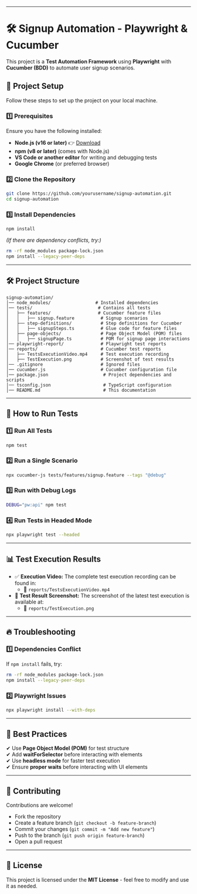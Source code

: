 
---
# 🛠️ Signup Automation - Playwright & Cucumber

This project is a **Test Automation Framework** using **Playwright** with **Cucumber (BDD)** to automate user signup scenarios.

## 🚀 **Project Setup**
Follow these steps to set up the project on your local machine.

### **1️⃣ Prerequisites**
Ensure you have the following installed:
- **Node.js (v16 or later)** 👉 [Download](https://nodejs.org/)
- **npm (v8 or later)** (comes with Node.js)
- **VS Code or another editor** for writing and debugging tests
- **Google Chrome** (or preferred browser)

### **2️⃣ Clone the Repository**
```sh
git clone https://github.com/yourusername/signup-automation.git
cd signup-automation
```

### **3️⃣ Install Dependencies**
```sh
npm install
```
_(If there are dependency conflicts, try:)_
```sh
rm -rf node_modules package-lock.json
npm install --legacy-peer-deps
```

---

## 🛠️ **Project Structure**
```
signup-automation/
│── node_modules/                 # Installed dependencies
│── tests/                         # Contains all tests
│   ├── features/                  # Cucumber feature files
│   │   ├── signup.feature          # Signup scenarios
│   ├── step-definitions/           # Step definitions for Cucumber
│   │   ├── signupSteps.ts          # Glue code for feature files
│   ├── page-objects/               # Page Object Model (POM) files
│   │   ├── signupPage.ts           # POM for signup page interactions
│── playwright-report/              # Playwright test reports
│── reports/                        # Cucumber test reports
│   ├── TestsExecutionVideo.mp4     # Test execution recording
│   ├── TestExecution.png           # Screenshot of test results
│── .gitignore                      # Ignored files
│── cucumber.js                     # Cucumber configuration file
│── package.json                     # Project dependencies and scripts
│── tsconfig.json                    # TypeScript configuration
│── README.md                        # This documentation
```

---

## 🎯 **How to Run Tests**
### **1️⃣ Run All Tests**
```sh
npm test
```

### **2️⃣ Run a Single Scenario**
```sh
npx cucumber-js tests/features/signup.feature --tags "@debug"
```

### **3️⃣ Run with Debug Logs**
```sh
DEBUG="pw:api" npm test
```

### **4️⃣ Run Tests in Headed Mode**
```sh
npx playwright test --headed
```

---

## 📊 **Test Execution Results**
- ✅ **Execution Video:** The complete test execution recording can be found in:
  - 📂 `reports/TestsExecutionVideo.mp4`
- 📸 **Test Result Screenshot:** The screenshot of the latest test execution is available at:
  - 📂 `reports/TestExecution.png`

---

## 🔥 **Troubleshooting**
### **1️⃣ Dependencies Conflict**
If `npm install` fails, try:
```sh
rm -rf node_modules package-lock.json
npm install --legacy-peer-deps
```

### **2️⃣ Playwright Issues**
```sh
npx playwright install --with-deps
```

---

## 📌 **Best Practices**
✔ Use **Page Object Model (POM)** for test structure  
✔ Add **waitForSelector** before interacting with elements  
✔ Use **headless mode** for faster test execution  
✔ Ensure **proper waits** before interacting with UI elements  

---

## 🎯 **Contributing**
Contributions are welcome!  
- Fork the repository  
- Create a feature branch (`git checkout -b feature-branch`)  
- Commit your changes (`git commit -m "Add new feature"`)  
- Push to the branch (`git push origin feature-branch`)  
- Open a pull request  

---

## 📝 **License**
This project is licensed under the **MIT License** - feel free to modify and use it as needed.

```
